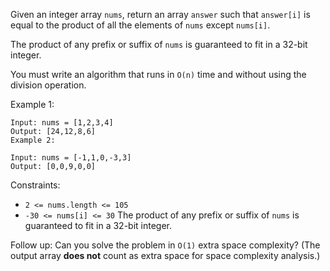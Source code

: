 Given an integer array `nums`, return an array `answer` such that `answer[i]` is equal to the product of all the elements of `nums` except `nums[i]`.

The product of any prefix or suffix of `nums` is guaranteed to fit in a 32-bit integer.

You must write an algorithm that runs in `O(n)` time and without using the division operation.


Example 1:
```
Input: nums = [1,2,3,4]
Output: [24,12,8,6]
Example 2:
```
```
Input: nums = [-1,1,0,-3,3]
Output: [0,0,9,0,0]
```


Constraints:

- `2 <= nums.length <= 105`
-  `-30 <= nums[i] <= 30`
The product of any prefix or suffix of `nums` is guaranteed to fit in a 32-bit integer.
 

Follow up: Can you solve the problem in `O(1)` extra space complexity? (The output array **does not** count as extra space for space complexity analysis.)